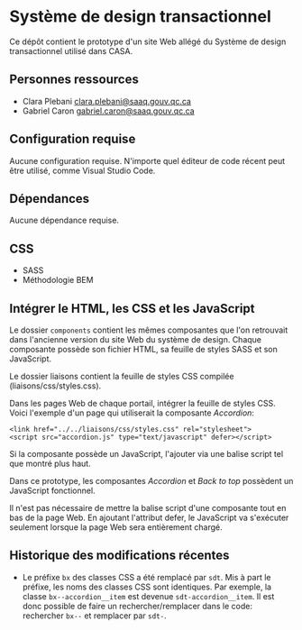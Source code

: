 # Système de design transactionnel

Ce dépôt contient le prototype d'un site Web allégé du Système de design transactionnel utilisé dans CASA.

## Personnes ressources

- Clara Plebani <clara.plebani@saaq.gouv.qc.ca>
- Gabriel Caron <gabriel.caron@saaq.gouv.qc.ca>

## Configuration requise

Aucune configuration requise. N'importe quel éditeur de code récent peut être utilisé, comme Visual Studio Code.

## Dépendances

Aucune dépendance requise.

## CSS

* SASS
* Méthodologie BEM

## Intégrer le HTML, les CSS et les JavaScript

Le dossier `components` contient les mêmes composantes que l'on retrouvait dans l'ancienne version du site Web du système de design. Chaque composante possède son fichier HTML, sa feuille de styles SASS et son JavaScript.

Le dossier liaisons contient la feuille de styles CSS compilée (liaisons/css/styles.css).

Dans les pages Web de chaque portail, intégrer la feuille de styles CSS. Voici l'exemple d'un page qui utiliserait la composante _Accordion_:
```
<link href="../../liaisons/css/styles.css" rel="stylesheet">
<script src="accordion.js" type="text/javascript" defer></script>
```

Si la composante possède un JavaScript, l'ajouter via une balise script tel que montré plus haut.

Dans ce prototype, les composantes _Accordion_ et _Back to top_ possèdent un JavaScript fonctionnel.

Il n'est pas nécessaire de mettre la balise script d'une composante tout en bas de la page Web. En ajoutant l'attribut defer, le JavaScript va s'exécuter seulement lorsque la page Web sera entièrement chargé.

## Historique des modifications récentes

- Le préfixe `bx` des classes CSS a été remplacé par `sdt`. Mis à part le préfixe, les noms des classes CSS sont identiques. Par exemple, la classe `bx--accordion__item` est devenue `sdt-accordion__item`. Il est donc possible de faire un rechercher/remplacer dans le code: rechercher `bx--` et remplacer par `sdt-`.

